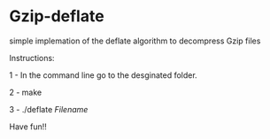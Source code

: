 # Gzip-deflate
simple implemation of the deflate algorithm to decompress Gzip files

Instructions:

1 - In the command line go to the desginated folder.

2 - make

3 - ./deflate *Filename*

Have fun!!
